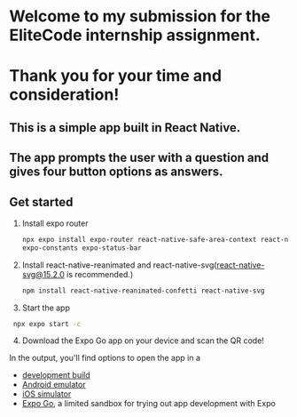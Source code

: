# Welcome to my submission for the EliteCode internship assignment.

# Thank you for your time and consideration!

## This is a simple app built in React Native. 
## The app prompts the user with a question and gives four button options as answers.

## Get started


1. Install expo router

   ```bash
   npx expo install expo-router react-native-safe-area-context react-native-screens expo-linking 
   expo-constants expo-status-bar
   ```
2. Install react-native-reanimated and react-native-svg(react-native-svg@15.2.0 is recommended.)

   ```bash
   npm install react-native-reanimated-confetti react-native-svg  
   ```
3.  Start the app

   ```bash
    npx expo start -c
   ```
4. Download the Expo Go app on your device and scan the QR code!

In the output, you'll find options to open the app in a

- [development build](https://docs.expo.dev/develop/development-builds/introduction/)
- [Android emulator](https://docs.expo.dev/workflow/android-studio-emulator/)
- [iOS simulator](https://docs.expo.dev/workflow/ios-simulator/)
- [Expo Go](https://expo.dev/go), a limited sandbox for trying out app development with Expo
